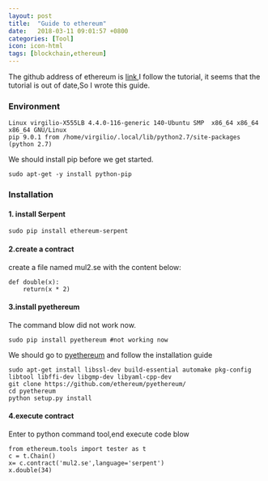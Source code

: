 ```yaml
---
layout: post
title:  "Guide to ethereum"
date:   2018-03-11 09:01:57 +0800
categories: [Tool]
icon: icon-html
tags: [blockchain,ethereum]
---
```

The github address of ethereum is [link][repo_github],I follow the tutorial, it seems that the tutorial is out of date,So I wrote this guide.

### Environment
```
Linux virgilio-X555LB 4.4.0-116-generic 140-Ubuntu SMP  x86_64 x86_64 x86_64 GNU/Linux
pip 9.0.1 from /home/virgilio/.local/lib/python2.7/site-packages (python 2.7)
```
We should install pip before we get started.
```
sudo apt-get -y install python-pip
```

### Installation
#### 1. install Serpent
```
sudo pip install ethereum-serpent
```

#### 2.create a contract
  create a file named mul2.se with the content below:
```
def double(x):
	return(x * 2)
```
#### 3.install pyethereum
  The command blow did not work now.
```
sudo pip install pyethereum #not working now
```
  We should go to [pyethereum][repo_pyethereum] and follow the installation guide
```
sudo apt-get install libssl-dev build-essential automake pkg-config libtool libffi-dev libgmp-dev libyaml-cpp-dev
git clone https://github.com/ethereum/pyethereum/
cd pyethereum
python setup.py install
```
#### 4.execute contract
  Enter to python command tool,end execute code blow
```
from ethereum.tools import tester as t
c = t.Chain()
x= c.contract('mul2.se',language='serpent')
x.double(34)
```
[repo_github]:https://github.com/ethereum/wiki/wiki
[repo_pyethereum]:https://github.com/ethereum/pyethereum


